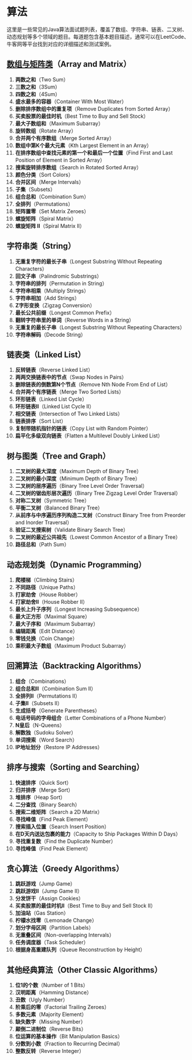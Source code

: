 # 算法

这里是一些常见的Java算法面试题列表，覆盖了数组、字符串、链表、二叉树、动态规划等多个领域的题目。每道题包含基本题目描述，通常可以在LeetCode、牛客网等平台找到对应的详细描述和测试案例。

## [数组与矩阵类](./array-and-matrix.md)（Array and Matrix）

1. **两数之和**（Two Sum）
2. **三数之和**（3Sum）
3. **四数之和**（4Sum）
4. **盛水最多的容器**（Container With Most Water）
5. **删除排序数组中的重复项**（Remove Duplicates from Sorted Array）
6. **买卖股票的最佳时机**（Best Time to Buy and Sell Stock）
7. **最大子数组和**（Maximum Subarray）
8. **旋转数组**（Rotate Array）
9. **合并两个有序数组**（Merge Sorted Array）
10. **数组中第K个最大元素**（Kth Largest Element in an Array）
11. **在排序数组中查找元素的第一个和最后一个位置**（Find First and Last Position of Element in Sorted Array）
12. **搜索旋转排序数组**（Search in Rotated Sorted Array）
13. **颜色分类**（Sort Colors）
14. **合并区间**（Merge Intervals）
15. **子集**（Subsets）
16. **组合总和**（Combination Sum）
17. **全排列**（Permutations）
18. **矩阵置零**（Set Matrix Zeroes）
19. **螺旋矩阵**（Spiral Matrix）
20. **螺旋矩阵 II**（Spiral Matrix II）

## 字符串类（String）

1. **无重复字符的最长子串**（Longest Substring Without Repeating Characters）
2. **回文子串**（Palindromic Substrings）
3. **字符串的排列**（Permutation in String）
4. **字符串相乘**（Multiply Strings）
5. **字符串相加**（Add Strings）
6. **Z字形变换**（Zigzag Conversion）
7. **最长公共前缀**（Longest Common Prefix）
8. **翻转字符串里的单词**（Reverse Words in a String）
9. **无重复的最长子串**（Longest Substring Without Repeating Characters）
10. **字符串解码**（Decode String）

## 链表类（Linked List）

1. **反转链表**（Reverse Linked List）
2. **两两交换链表中的节点**（Swap Nodes in Pairs）
3. **删除链表的倒数第N个节点**（Remove Nth Node From End of List）
4. **合并两个有序链表**（Merge Two Sorted Lists）
5. **环形链表**（Linked List Cycle）
6. **环形链表II**（Linked List Cycle II）
7. **相交链表**（Intersection of Two Linked Lists）
8. **链表排序**（Sort List）
9. **复制带随机指针的链表**（Copy List with Random Pointer）
10. **扁平化多级双向链表**（Flatten a Multilevel Doubly Linked List）

## 树与图类（Tree and Graph）

1. **二叉树的最大深度**（Maximum Depth of Binary Tree）
2. **二叉树的最小深度**（Minimum Depth of Binary Tree）
3. **二叉树的层序遍历**（Binary Tree Level Order Traversal）
4. **二叉树的锯齿形层次遍历**（Binary Tree Zigzag Level Order Traversal）
5. **对称二叉树**（Symmetric Tree）
6. **平衡二叉树**（Balanced Binary Tree）
7. **从前序与中序遍历序列构造二叉树**（Construct Binary Tree from Preorder and Inorder Traversal）
8. **验证二叉搜索树**（Validate Binary Search Tree）
9. **二叉树的最近公共祖先**（Lowest Common Ancestor of a Binary Tree）
10. **路径总和**（Path Sum）

## 动态规划类（Dynamic Programming）

1. **爬楼梯**（Climbing Stairs）
2. **不同路径**（Unique Paths）
3. **打家劫舍**（House Robber）
4. **打家劫舍II**（House Robber II）
5. **最长上升子序列**（Longest Increasing Subsequence）
6. **最大正方形**（Maximal Square）
7. **最大子序和**（Maximum Subarray）
8. **编辑距离**（Edit Distance）
9. **零钱兑换**（Coin Change）
10. **乘积最大子数组**（Maximum Product Subarray）

## 回溯算法（Backtracking Algorithms）

1. **组合**（Combinations）
2. **组合总和II**（Combination Sum II）
3. **全排列II**（Permutations II）
4. **子集II**（Subsets II）
5. **生成括号**（Generate Parentheses）
6. **电话号码的字母组合**（Letter Combinations of a Phone Number）
7. **N皇后**（N-Queens）
8. **解数独**（Sudoku Solver）
9. **单词搜索**（Word Search）
10. **IP地址划分**（Restore IP Addresses）

## 排序与搜索（Sorting and Searching）

1. **快速排序**（Quick Sort）
2. **归并排序**（Merge Sort）
3. **堆排序**（Heap Sort）
4. **二分查找**（Binary Search）
5. **搜索二维矩阵**（Search a 2D Matrix）
6. **寻找峰值**（Find Peak Element）
7. **搜索插入位置**（Search Insert Position）
8. **在D天内送达包裹的能力**（Capacity to Ship Packages Within D Days）
9. **寻找重复数**（Find the Duplicate Number）
10. **寻找峰值**（Find Peak Element）

## 贪心算法（Greedy Algorithms）

1. **跳跃游戏**（Jump Game）
2. **跳跃游戏II**（Jump Game II）
3. **分发饼干**（Assign Cookies）
4. **买卖股票的最佳时机II**（Best Time to Buy and Sell Stock II）
5. **加油站**（Gas Station）
6. **柠檬水找零**（Lemonade Change）
7. **划分字母区间**（Partition Labels）
8. **无重叠区间**（Non-overlapping Intervals）
9. **任务调度器**（Task Scheduler）
10. **根据身高重建队列**（Queue Reconstruction by Height）

## 其他经典算法（Other Classic Algorithms）

1. **位1的个数**（Number of 1 Bits）
2. **汉明距离**（Hamming Distance）
3. **丑数**（Ugly Number）
4. **阶乘后的零**（Factorial Trailing Zeroes）
5. **多数元素**（Majority Element）
6. **缺失数字**（Missing Number）
7. **颠倒二进制位**（Reverse Bits）
8. **位运算的基本操作**（Bit Manipulation Basics）
9. **分数到小数**（Fraction to Recurring Decimal）
10. **整数反转**（Reverse Integer）
